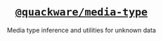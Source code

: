 <h1 align="center">
  <a href="https://github.com/quackware/media-type">
    <code>@quackware/media-type</code>
  </a>
</h1>

<p align="center">Media type inference and utilities for unknown data</p>
